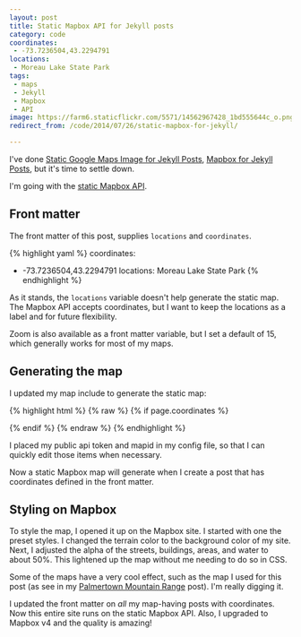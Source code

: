 ```yaml
---
layout: post
title: Static Mapbox API for Jekyll posts
category: code
coordinates:
 - -73.7236504,43.2294791
locations:
 - Moreau Lake State Park
tags:
 - maps
 - Jekyll
 - Mapbox
 - API
image: https://farm6.staticflickr.com/5571/14562967428_1bd555644c_o.png
redirect_from: /code/2014/07/26/static-mapbox-for-jekyll/

---
```



I've done [Static Google Maps Image for Jekyll Posts](/code/2013/09/06/google-maps-images-api-for-jekyll/), [Mapbox for Jekyll Posts](/code/2014/01/26/mapbox-for-jekyll-posts/), but it's time to settle down.

I'm going with the [static Mapbox API](https://www.mapbox.com/developers/api/static/).

## Front matter

The front matter of this post, supplies `locations` and `coordinates`.

{% highlight yaml %}
coordinates:
 - -73.7236504,43.2294791
locations: Moreau Lake State Park
{% endhighlight %}

As it stands, the `locations` variable doesn't help generate the static map. The Mapbox API accepts coordinates, but I want to keep the locations as a label and for future flexibility.

Zoom is also available as a front matter variable, but I set a default of 15, which generally works for most of my maps.

## Generating the map

I updated my map include to generate the static map:

{% highlight html %}
{% raw %}
{% if page.coordinates %}
  <div class="post-map-header">
  	<div style="background-image:url(http://api.tiles.mapbox.com/v4/{{ site.mapid }}/{% for coordinate in page.coordinates limit:1 %}{{ coordinate }}{% endfor %},{% if page.zoom %}{{ page.zoom }}{% else %}15{% endif %}/1280x300.png?access_token={{ site.mapbox-token }})" class="post-location-image"></div>
  </div>
{% endif %}
{% endraw %}
{% endhighlight %}

I placed my public api token and mapid in my config file, so that I can quickly edit those items when necessary.

Now a static Mapbox map will generate when I create a post that has coordinates defined in the front matter.

## Styling on Mapbox

To style the map, I opened it up on the Mapbox site. I started with one the preset styles. I changed the terrain color to the background color of my site. Next, I adjusted the alpha of the streets, buildings, areas, and water to about 50%. This lightened up the map without me needing to do so in CSS.

Some of the maps have a very cool effect, such as the map I used for this post (as see in my [Palmertown Mountain Range](/adventures/2013/08/24/palmertown-mountain-range/) post). I'm really digging it.

I updated the front matter on *all* my map-having posts with coordinates. Now this entire site runs on the static Mapbox API. Also, I upgraded to Mapbox v4 and the quality is amazing!

